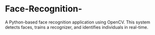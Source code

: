 # Face-Recognition-
A Python-based face recognition application using OpenCV. This system detects faces, trains a recognizer, and identifies individuals in real-time.
